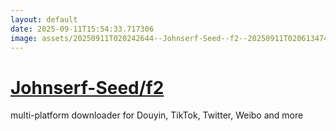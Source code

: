 ```yaml
---
layout: default
date: 2025-09-11T15:54:33.717306
image: assets/20250911T020242644--Johnserf-Seed--f2--20250911T020613474--cropped.png
---
```


# [Johnserf-Seed/f2](https://github.com/Johnserf-Seed/f2)

multi-platform downloader for Douyin, TikTok, Twitter, Weibo and more
